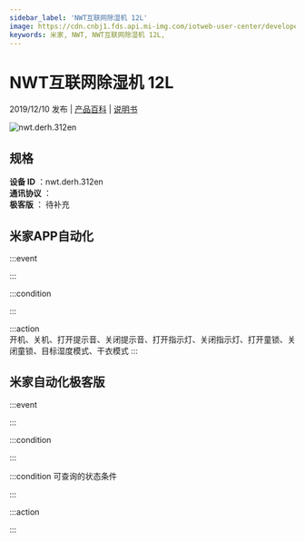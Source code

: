 ```yaml
---
sidebar_label: 'NWT互联网除湿机 12L'
image: https://cdn.cnbj1.fds.api.mi-img.com/iotweb-user-center/developer_1679047653875ujA1PN0R.png?GalaxyAccessKeyId=AKVGLQWBOVIRQ3XLEW&Expires=9223372036854775807&Signature=vhRYsmOVpTjADtXf4Fi7UTqP7xM=
keywords: 米家, NWT, NWT互联网除湿机 12L, 
---
```

# NWT互联网除湿机 12L

2019/12/10 发布 | [产品百科](https://home.mi.com/webapp/content/baike/product/index.html?model=nwt.derh.312en/) | [说明书](https://home.mi.com/views/introduction.html?model=nwt.derh.312en&region=cn)

![nwt.derh.312en](https://cdn.cnbj1.fds.api.mi-img.com/iotweb-user-center/developer_1679047653875ujA1PN0R.png?GalaxyAccessKeyId=AKVGLQWBOVIRQ3XLEW&Expires=9223372036854775807&Signature=vhRYsmOVpTjADtXf4Fi7UTqP7xM=)

## 规格  
> 
**设备 ID** ：nwt.derh.312en  
**通讯协议** ：  
**极客版**  ： 待补充 


## 米家APP自动化  

:::event  

:::

:::condition  

:::

:::action   
开机、关机、打开提示音、关闭提示音、打开指示灯、关闭指示灯、打开童锁、关闭童锁、目标湿度模式、干衣模式
:::

## 米家自动化极客版  

:::event  

:::

:::condition  

:::

:::condition 可查询的状态条件  

:::

:::action  

:::

        
